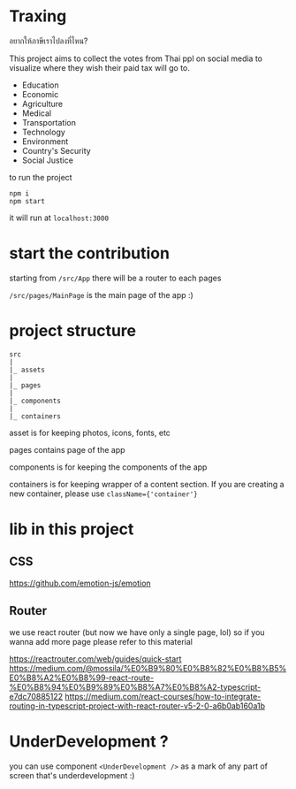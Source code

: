 # Traxing

อยากให้ภาษีเราไปลงที่ไหน?

This project aims to collect the votes from Thai ppl on social media to visualize where they wish their paid tax will go to.

- Education
- Economic
- Agriculture
- Medical
- Transportation
- Technology
- Environment
- Country's Security
- Social Justice

to run the project

```
npm i
npm start
```

it will run at `localhost:3000`

# start the contribution

starting from `/src/App` there will be a router to each pages 

`/src/pages/MainPage` is the main page of the app :) 

# project structure

```
src
|
|_ assets
|
|_ pages
|
|_ components 
|
|_ containers

```

asset is for keeping photos, icons, fonts, etc

pages contains page of the app

components is for keeping the components of the app

containers is for keeping wrapper of a content section. If you are creating a new container, please use `className={'container'}`


# lib in this project

## CSS
https://github.com/emotion-js/emotion


## Router

we use react router (but now we have only a single page, lol) so if you wanna add more page please refer to this material

https://reactrouter.com/web/guides/quick-start
https://medium.com/@mossila/%E0%B9%80%E0%B8%82%E0%B8%B5%E0%B8%A2%E0%B8%99-react-route-%E0%B8%94%E0%B9%89%E0%B8%A7%E0%B8%A2-typescript-e7dc70885122
https://medium.com/react-courses/how-to-integrate-routing-in-typescript-project-with-react-router-v5-2-0-a6b0ab160a1b

# UnderDevelopment ?

you can use component `<UnderDevelopment />` as a mark of any part of screen that's underdevelopment :) 
